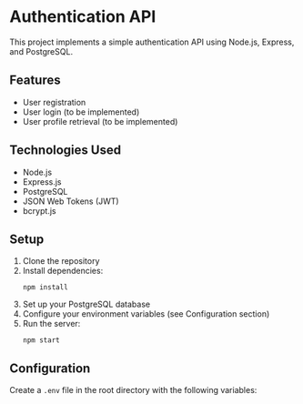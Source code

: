 # Authentication API

This project implements a simple authentication API using Node.js, Express, and PostgreSQL.

## Features

- User registration
- User login (to be implemented)
- User profile retrieval (to be implemented)

## Technologies Used

- Node.js
- Express.js
- PostgreSQL
- JSON Web Tokens (JWT)
- bcrypt.js

## Setup

1. Clone the repository
2. Install dependencies:
   ```
   npm install
   ```
3. Set up your PostgreSQL database
4. Configure your environment variables (see Configuration section)
5. Run the server:
   ```
   npm start
   ```

## Configuration

Create a `.env` file in the root directory with the following variables:
